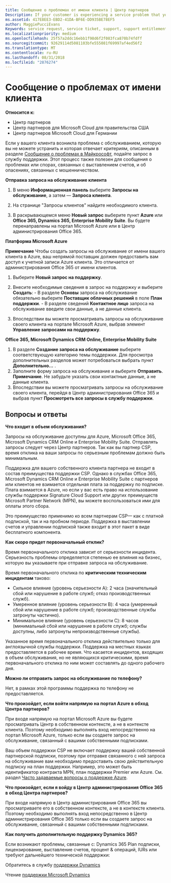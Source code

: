 ```yaml
---
title: Сообщение о проблемах от имени клиента | Центр партнеров
Description: If your customer is experiencing a service problem that you can''t resolve, and that meets the criteria described in Escalate problems to Microsoft, file a support ticket for them.
ms.assetid: 417E8EE3-EBD2-41DA-BF6E-DD935BE78EF5
author: MaggiePucciEvans
Keywords: service request, service ticket, support, support entitlement, aobo, Azure aobo
ms.localizationpriority: medium
ms.openlocfilehash: 25f57a2ddc16ebb1f98d6f2f083fca870b74fdff
ms.sourcegitcommit: 92629114d5081103bfe555081f69997af4ed56f2
ms.translationtype: MT
ms.contentlocale: ru-RU
ms.lasthandoff: 08/31/2018
ms.locfileid: "2876274"
---
```

# <a name="report-problems-on-behalf-of-a-customer"></a>Сообщение о проблемах от имени клиента

**Относится к:**

-  Центр партнеров
-  Центр партнеров для Microsoft Cloud для правительства США
-  Центр партнеров Microsoft Cloud для Германии

Если у вашего клиента возникла проблема с обслуживанием, которую вы не можете устранить и которая отвечает критериям, описанным в разделе [Сообщение о проблемах в Майкрософт](escalate-problems-to-microsoft.md), подайте запрос в службу поддержки. Этот процесс также полезен для сообщения о проблемах или спорах, связанных с выставлением счетов, и об опасениях, связанных с мошенничеством.

**Отправка запроса на обслуживание клиента**

1.  В меню **Информационная панель** выберите **Запросы на обслуживание**, а затем — **Запроса клиента**. 

2.  На странице "Запросы клиентов" найдите необходимого клиента.

3.  В раскрывающемся меню **Новый запрос** выберите пункт **Azure** или **Office 365, Dynamics 365, Enterprise Mobility Suite**. Вы будете перенаправлены на портал Microsoft Azure или в Центр администрирования Office 365.

**Платформа Microsoft Azure**

**Примечание** Чтобы создать запросы на обслуживание от имени вашего клиента в Azure, ваш непрямой поставщик должен предоставить вам доступ к учетной записи Azure клиента. Это отличается от администрирования Office 365 от имени клиентов.   

1.  Выберите **Новый запрос на поддержку**.
2.  Внесите необходимые сведения в запрос на поддержку и выберите **Создать**:
        -   В разделе **Основы** запроса на обслуживание обязательно выберите **Поставщик облачных решений** в поле **План поддержки**.
        -   В разделе сведений **Контактное лицо** запроса на обслуживание введите свои данные, а не данные клиента.

3.  Впоследствии вы можете просматривать запросы на обслуживание своего клиента на портале Microsoft Azure, выбрав элемент **Управление запросами на поддержку**.



**Office 365, Microsoft Dynamics CRM Online, Enterprise Mobility Suite**

1. В разделе **Создание запроса на обслуживание** выберите соответствующую категорию темы поддержки. Для просмотра дополнительных разделов может потребоваться выбрать пункт **Дополнительно…** .    
2. Заполните форму запроса на обслуживание и выберите **Отправить**.
    **Примечание**. Не забудьте указать свои контактные данные, а не данные клиента.
3. Впоследствии вы можете просматривать запросы на обслуживание своего клиента, перейдя в Центр администрирования Office 365 и выбрав пункт **Просмотреть все запросы в службу поддержки**.

## <a name="faq"></a>Вопросы и ответы


**Что входит в объем обслуживания?**

Запросы на обслуживание доступны для Azure, Microsoft Office 365, Microsoft Dynamics CRM Online и Enterprise Mobility Suite. Отправлять запросы следует через Центр партнеров. Так как вы партнер CSP, время отклика на ваши запросы по серьезным проблемам должно быть минимальным.

Поддержка для вашего собственного клиента партнера не входит в состав преимущества поддержки CSP. Однако в службах Office 365, Microsoft Dynamics CRM Online и Enterprise Mobility Suite с партнеров или клиентов не взимается отдельная плата за поддержку по подписке. Плата взимается в Azure, но если у вас есть право на использование службы поддержки Signature Cloud Support или других преимуществ Microsoft Partner Network (MPN), вы можете воспользоваться ими для оплаты этого сбора.

Это преимущество применимо ко всем партнерам CSP— как с платной подпиской, так и на пробном периоде. Поддержка в выставлении счетов и управлении подпиской также входит в этот пакет в виде бесплатного компонента.

**Как скоро придет первоначальный отклик?**

Время первоначального отклика зависит от серьезности инцидента. Серьезность проблемы определяется степенью ее влияния на бизнес, которую вы указываете при отправке запроса на обслуживание.

Время первоначального отклика по **критическим техническим инцидентам** таково:

-   Сильное влияние (уровень серьезности A): 2 часа (значительный сбой или нарушение в работе служб; отказ производственных служб).
-   Умеренное влияние (уровень серьезности B): 4 часа (умеренный сбой или нарушение в работе служб; производственные службы затронуты частично).
-   Минимальное влияние (уровень серьезности C): 8 часов (минимальный сбой или нарушение в работе служб; службы доступны, либо затронуты непроизводственные службы).

Указанное время первоначального отклика действительно только для англоязычной службы поддержки. Поддержка на местных языках предоставляется в рабочее время.
Что касается инцидентов, входящих в объем обслуживания, но не являющихся критическими, время первоначального отклика по ним может составлять до одного рабочего дня.

**Можно ли отправить запрос на обслуживание по телефону?**

Нет, в рамках этой программы поддержка по телефону не предоставляется.

**Что произойдет, если войти напрямую на портал Azure в обход Центра партнеров?**

При входе напрямую на портал Microsoft Azure вы будете просматривать Центр в собственном контексте, а не в контексте клиента. Поэтому необходимо выполнять вход непосредственно на портал Microsoft Azure, только если вы создаете запрос на обслуживание, связанный с вашими собственными подписками.

Ваш объем поддержки CSP не включает поддержку вашей собственной партнерской подписки, поэтому при отправке связанного с ней запроса на обслуживание вам необходимо предоставить свою действительную подписку на план поддержки. Например, это может быть идентификатор контракта MPN, план поддержки Premier или Azure. См. раздел [Часто задаваемые вопросы о поддержке Azure](http://go.microsoft.com/fwlink/?LinkId=717532).

**Что произойдет, если я войду в Центр администрирования Office 365 в обход Центра партнеров?**

При входе напрямую в Центр администрирования Office 365 вы просматриваете его в собственном контексте, а не в контексте клиента. Поэтому необходимо выполнять вход непосредственно в Центр администрирования Office 365 только если вы создаете запрос на обслуживание, связанный с вашими собственными подписками.

**Как получить дополнительную поддержку Dynamics 365?**

 Если возникают проблемы, связанные с: Dynamics 365 Plan подписки, лицензирование, выставление счетов, процент & операций, IURs или требуют дальнейшего технической поддержки:
 
Обратитесь в службу [поддержки Dynamics](https://docs.microsoft.com/dynamics365/customer-engagement/admin/contact-technical-support)

Чтение [поддержки Microsoft Dynamics](https://support.microsoft.com/help/4052881/faq-microsoft-dynamics-365-for-unified-operations-iur)



